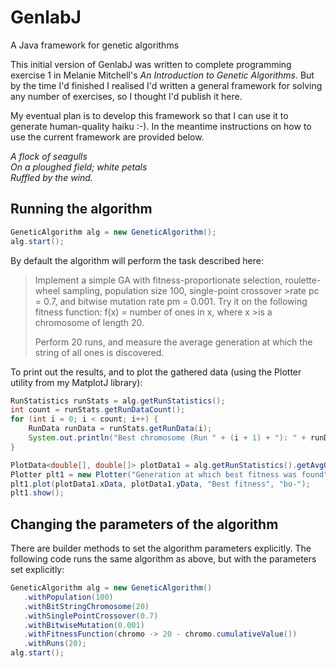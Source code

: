# GenlabJ
A Java framework for genetic algorithms

This initial version of GenlabJ was written to complete programming exercise 1 in Melanie Mitchell's _An Introduction to Genetic Algorithms_. But by the time I'd finished I realised I'd written a general framework for solving any number of exercises, so I thought I'd publish it here.

My eventual plan is to develop this framework so that I can use it to generate human-quality haiku :-). In the meantime instructions on how to use the current framework are provided below.

_A flock of seagulls \
On a ploughed field; white petals \
Ruffled by the wind._

## Running the algorithm

```java
GeneticAlgorithm alg = new GeneticAlgorithm();
alg.start();
```

By default the algorithm will perform the task described here:

>Implement a simple GA with fitness-proportionate selection, roulette-wheel sampling, population size 100, single-point crossover >rate pc = 0.7, and bitwise mutation rate pm = 0.001. Try it on the following fitness function: f(x) = number of ones in x, where x >is a chromosome of length 20.
>        
>Perform 20 runs, and measure the average generation at which the string of all ones is discovered.

To print out the results, and to plot the gathered data (using the Plotter utility from my MatplotJ library):

```java
RunStatistics runStats = alg.getRunStatistics();
int count = runStats.getRunDataCount();
for (int i = 0; i < count; i++) {
    RunData runData = runStats.getRunData(i);
    System.out.println("Best chromosome (Run " + (i + 1) + "): " + runData.bestChromosome);
}

PlotData<double[], double[]> plotData1 = alg.getRunStatistics().getAvgGenAtBestFitnessData();
Plotter plt1 = new Plotter("Generation at which best fitness was found", "Run", "Generation");
plt1.plot(plotData1.xData, plotData1.yData, "Best fitness", "bo-");
plt1.show();
```
## Changing the parameters of the algorithm

There are builder methods to set the algorithm parameters explicitly. The following code runs the same algorithm as above, but with the parameters set explicitly:

```java
GeneticAlgorithm alg = new GeneticAlgorithm()
   .withPopulation(100)
   .withBitStringChromosome(20)
   .withSinglePointCrossover(0.7)
   .withBitwiseMutation(0.001)
   .withFitnessFunction(chromo -> 20 - chromo.cumulativeValue())
   .withRuns(20);
alg.start();
```
